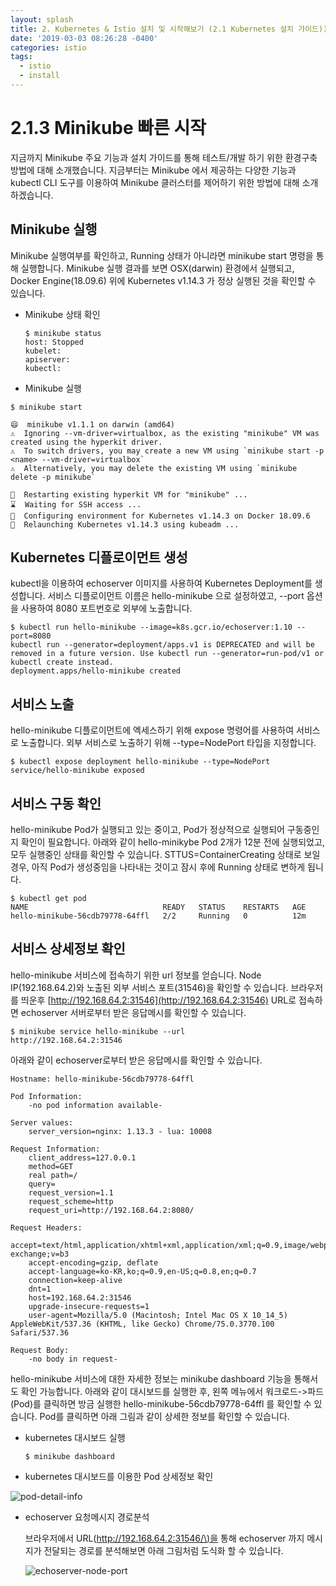 ```yaml
---
layout: splash
title: 2. Kubernetes & Istio 설치 및 시작해보기 (2.1 Kubernetes 설치 가이드))
date: '2019-03-03 08:26:28 -0400'
categories: istio
tags:
  - istio
  - install
---
```


# 2.1.3 Minikube 빠른 시작

지금까지 Minikube 주요 기능과 설치 가이드를 통해 테스트/개발 하기 위한 환경구축 방법에 대해 소개했습니다. 지금부터는 Minikube 에서 제공하는 다양한 기능과 kubectl CLI 도구를 이용하여 Minikube 클러스터를 제어하기 위한 방법에 대해 소개하겠습니다.

## Minikube 실행

Minikube 실행여부를 확인하고, Running 상태가 아니라면 minikube start 명령을 통해 실행합니다. Minikube 실행 결과를 보면 OSX\(darwin\) 환경에서 실행되고, Docker Engine\(18.09.6\) 위에 Kubernetes v1.14.3 가 정상 실행된 것을 확인할 수 있습니다.

* Minikube 상태 확인

  ```text
  $ minikube status
  host: Stopped
  kubelet:
  apiserver:
  kubectl:
  ```

* Minikube 실행

```text
$ minikube start

😄  minikube v1.1.1 on darwin (amd64)
⚠️  Ignoring --vm-driver=virtualbox, as the existing "minikube" VM was created using the hyperkit driver.
⚠️  To switch drivers, you may create a new VM using `minikube start -p <name> --vm-driver=virtualbox`
⚠️  Alternatively, you may delete the existing VM using `minikube delete -p minikube`

🔄  Restarting existing hyperkit VM for "minikube" ...
⌛  Waiting for SSH access ...
🐳  Configuring environment for Kubernetes v1.14.3 on Docker 18.09.6
🔄  Relaunching Kubernetes v1.14.3 using kubeadm ...
```

## Kubernetes 디플로이먼트 생성

kubectl을 이용하여 echoserver 이미지를 사용하여 Kubernetes Deployment를 생성합니다. 서비스 디플로이먼트 이름은 hello-minikube 으로 설정하였고, --port 옵션을 사용하여 8080 포트번호로 외부에 노출합니다.

```text
$ kubectl run hello-minikube --image=k8s.gcr.io/echoserver:1.10 --port=8080
kubectl run --generator=deployment/apps.v1 is DEPRECATED and will be removed in a future version. Use kubectl run --generator=run-pod/v1 or kubectl create instead.
deployment.apps/hello-minikube created
```

## 서비스 노출

hello-minikube 디플로이먼트에 엑세스하기 위해 expose 명령어를 사용하여 서비스로 노출합니다. 외부 서비스로 노출하기 위해 --type=NodePort 타입을 지정합니다.

```text
$ kubectl expose deployment hello-minikube --type=NodePort
service/hello-minikube exposed
```

## 서비스 구동 확인

hello-minikube Pod가 실행되고 있는 중이고, Pod가 정상적으로 실행되어 구동중인지 확인이 필요합니다. 아래와 같이 hello-minikybe Pod 2개가 12분 전에 실행되었고, 모두 실행중인 상태를 확인할 수 있습니다. STTUS=ContainerCreating 상태로 보일 경우, 아직 Pod가 생성중임을 나타내는 것이고 잠시 후에 Running 상태로 변하게 됩니다.

```text
$ kubectl get pod
NAME                              READY   STATUS    RESTARTS   AGE
hello-minikube-56cdb79778-64ffl   2/2     Running   0          12m
```

## 서비스 상세정보 확인

hello-minikube 서비스에 접속하기 위한 url 정보를 얻습니다. Node IP\(192.168.64.2\)와 노출된 외부 서비스 포트\(31546\)을 확인할 수 있습니다. 브라우저를 띄운후 [http://192.168.64.2:31546](http://192.168.64.2:31546) URL로 접속하면 echoserver 서버로부터 받은 응답메시를 확인할 수 있습니다.

```text
$ minikube service hello-minikube --url
http://192.168.64.2:31546
```

아래와 같이 echoserver로부터 받은 응답메시를 확인할 수 있습니다.

```text
Hostname: hello-minikube-56cdb79778-64ffl

Pod Information:
    -no pod information available-

Server values:
    server_version=nginx: 1.13.3 - lua: 10008

Request Information:
    client_address=127.0.0.1
    method=GET
    real path=/
    query=
    request_version=1.1
    request_scheme=http
    request_uri=http://192.168.64.2:8080/

Request Headers:
    accept=text/html,application/xhtml+xml,application/xml;q=0.9,image/webp,image/apng,*/*;q=0.8,application/signed-exchange;v=b3
    accept-encoding=gzip, deflate
    accept-language=ko-KR,ko;q=0.9,en-US;q=0.8,en;q=0.7
    connection=keep-alive
    dnt=1
    host=192.168.64.2:31546
    upgrade-insecure-requests=1
    user-agent=Mozilla/5.0 (Macintosh; Intel Mac OS X 10_14_5) AppleWebKit/537.36 (KHTML, like Gecko) Chrome/75.0.3770.100 Safari/537.36

Request Body:
    -no body in request-
```

hello-minikube 서비스에 대한 자세한 정보는 minikube dashboard 기능을 통해서도 확인 가능합니다. 아래와 같이 대시보드를 실행한 후, 왼쪽 메뉴에서 워크로드-&gt;파드\(Pod\)를 클릭하면 방금 실행한 hello-minikube-56cdb79778-64ffl 를 확인할 수 있습니다. Pod를 클릭하면 아래 그림과 같이 상세한 정보를 확인할 수 있습니다.

* kubernetes 대시보드 실행

  ```text
  $ minikube dashboard
  ```

* kubernetes 대시보드를 이용한 Pod 상세정보 확인

![pod-detail-info](https://github.com/istiokrsg/istio_book_kr/tree/a591ebd20ea87b48db49f31d99a04ba085d3b883/.gitbook/assets/pod-detail-info.png)

* echoserver 요청메시지 경로분석

  브라우저에서 URL\([http://192.168.64.2:31546/\)을](http://192.168.64.2:31546/%29을) 통해 echoserver 까지 메시지가 전달되는 경로를 분석해보면 아래 그림처럼 도식화 할 수 있습니다.

  ![echoserver-node-port](https://github.com/istiokrsg/istio_book_kr/tree/a591ebd20ea87b48db49f31d99a04ba085d3b883/.gitbook/assets/echoserver-nodeport-archi.png)

